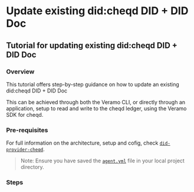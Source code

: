 # Update existing did:cheqd DID + DID Doc

## Tutorial for updating existing did:cheqd DID + DID Doc

### Overview

This tutorial offers step-by-step guidance on how to update an existing did:cheqd DID + DID Doc

This can be achieved through both the Veramo CLI, or directly through an application, setup to read and write to the cheqd ledger, using the Veramo SDK for cheqd.

### Pre-requisites

For full information on the architecture, setup and cofig, check [`did-provider-cheqd`]().

>Note: Ensure you have saved the [`agent.yml`](https://raw.githubusercontent.com/cheqd/did-provider-cheqd/main/agent.yml) file in your local project directory.

### Steps
